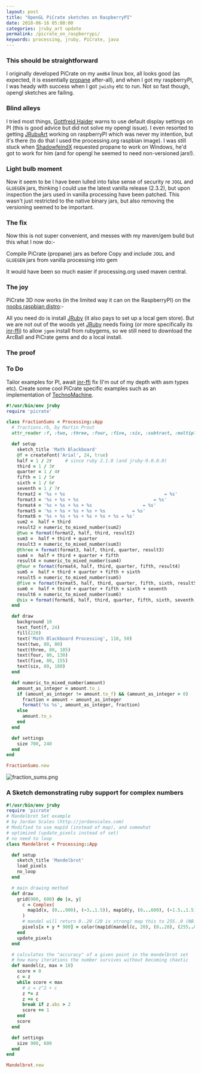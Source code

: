 ```yaml
---
layout: post
title: "OpenGL PiCrate sketches on RaspberryPI"
date: 2018-06-16 05:00:00
categories: jruby_art update
permalink: /picrate_on_raspberrypi/
keywords: processing, jruby, PiCrate, java
---
```

### This should be straightforward

I originally developed PiCrate on my `amd64` linux box, all looks good (as expected, it is essentially [propane][propane] after-all), and when I got my raspberryPI, I was heady with success when I got `jwishy` etc to run. Not so fast though, opengl sketches are failing.

### Blind alleys

I tried most things, [Gottfreid Haider][haider] warns to use default display settings on PI (this is good advice but did not solve my opengl issue). I even resorted to getting [JRubyArt][jruby_art] working on raspberryPI which was never my intention, but it's there (to do that I used the processing.org raspbian image). I was still stuck when [ShadowfeindX][ShadowfeindX] requested propane to work on Windows, he'd got to work for him (and for opengl he seemed to need non-versioned jars!).

### Light bulb moment

Now it seem to be I have been lulled into false sense of security re `JOGL` and `GLUEGEN` jars, thinking I could use the latest vanilla release (2.3.2), but upon inspection the jars used in vanilla processing have been patched. This wasn't just restricted to the native binary jars, but also removing the versioning seemed to be important.

### The fix

Now this is not super convenient, and messes with my maven/gem build but this what I now do:-

Compile PiCrate (propane) jars as before
Copy and include `JOGL` and `GLUEGEN` jars from vanilla processing into gem

It would have been so much easier if processing.org used maven central.

### The joy

PiCrate 3D now works (in the limited way it can on the RaspberryPI) on the [noobs raspbian distro][noobs]:-

All you need do is install [JRuby][jruby] (it also pays to set up a local gem store). But we are not out of the woods yet [JRuby][jruby] needs fixing (or more specifically its [jnr-ffi][jnr-ffi]) to allow `jgem` install from rubygems, so we still need to download the ArcBall and PiCrate gems and do a local install.

### The proof


### To Do

Tailor examples for PI, await [jnr-ffi][jnr-ffi] fix (I'm out of my depth with asm types etc). Create some cool PiCrate specific examples such as an implementation of [TechnoMachine][technomachine].

```ruby
#!/usr/bin/env jruby
require 'picrate'

class FractionSums < Processing::App
  # fractions.rb, by Martin Prout
  attr_reader :f, :two, :three, :four, :five, :six, :subtract, :multiply

  def setup
    sketch_title 'Math Blackboard'
    @f = createFont('Arial', 24, true)
    half = 1 / 2r     # since ruby 2.1.0 (and jruby-9.0.0.0)
    third = 1 / 3r
    quarter = 1 / 4r
    fifth = 1 / 5r
    sixth = 1 / 6r
    seventh = 1 / 7r
    format2 = '%s + %s                                     = %s'
    format3 = '%s + %s + %s                            = %s'
    format4 = '%s + %s + %s + %s                   = %s'
    format5 = '%s + %s + %s + %s + %s          = %s'
    format6 = '%s + %s + %s + %s + %s + %s = %s'
    sum2 =  half + third
    result2 = numeric_to_mixed_number(sum2)
    @two = format(format2, half, third, result2)
    sum3 =  half + third + quarter
    result3 = numeric_to_mixed_number(sum3)
    @three = format(format3, half, third, quarter, result3)
    sum4 =  half + third + quarter + fifth
    result4 = numeric_to_mixed_number(sum4)
    @four = format(format4, half, third, quarter, fifth, result4)
    sum5 =  half + third + quarter + fifth + sixth
    result5 = numeric_to_mixed_number(sum5)
    @five = format(format5, half, third, quarter, fifth, sixth, result5)
    sum6 =  half + third + quarter + fifth + sixth + seventh
    result6 = numeric_to_mixed_number(sum6)
    @six = format(format6, half, third, quarter, fifth, sixth, seventh, result6)
  end

  def draw
    background 10
    text_font(f, 24)
    fill(220)
    text('Math Blackboard Processing', 110, 50)
    text(two, 80, 80)
    text(three, 80, 105)
    text(four, 80, 130)
    text(five, 80, 155)
    text(six, 80, 180)
  end

  def numeric_to_mixed_number(amount)
    amount_as_integer = amount.to_i
    if (amount_as_integer != amount.to_f) && (amount_as_integer > 0)
      fraction = amount - amount_as_integer
      format('%s %s', amount_as_integer, fraction)
    else
      amount.to_s
    end
  end

  def settings
    size 700, 240
  end
end

FractionSums.new


```

![fraction_sums.png]({{site.github.url}}/assets/fraction_sums.png)

### A Sketch demonstrating ruby support for complex numbers
```ruby
#!/usr/bin/env jruby
require 'picrate'
# Mandelbrot Set example
# by Jordan Scales (http://jordanscales.com)
# Modified to use map1d (instead of map), and somewhat
# optimized (update_pixels instead of set)
# no need to loop
class Mandelbrot < Processing::App

  def setup
    sketch_title 'Mandelbrot'
    load_pixels
    no_loop
  end

  # main drawing method
  def draw
    grid(900, 600) do |x, y|
      c = Complex(
        map1d(x, (0...900), (-3..1.5)), map1d(y, (0...600), (-1.5..1.5))
      )
      # mandel will return 0..20 (20 is strong) map this to 255..0 (NB: reverse)
      pixels[x + y * 900] = color(map1d(mandel(c, 20), (0..20), (255..0)).to_i)
    end
    update_pixels
  end

  # calculates the "accuracy" of a given point in the mandelbrot set
  # how many iterations the number survives without becoming chaotic
  def mandel(z, max = 10)
    score = 0
    c = z
    while score < max
      # z = z^2 + c
      z *= z
      z += c
      break if z.abs > 2
      score += 1
    end
    score
  end

  def settings
    size 900, 600
  end
end

Mandelbrot.new
```

[haider]:https://pi.processing.org/
[technomachine]:https://github.com/mehackit/technomachine
[jnr-ffi]:https://github.com/jnr/jnr-ffi
[jruby]:http://jruby.org/download
[noobs]:https://www.raspberrypi.org/downloads/noobs/
[ShadowfeindX]:https://github.com/ShadowfeindX
[propane]:https://github.com/ruby-processing/propane
[jruby_art]:https://ruby-processing.github.io/JRubyArt/
